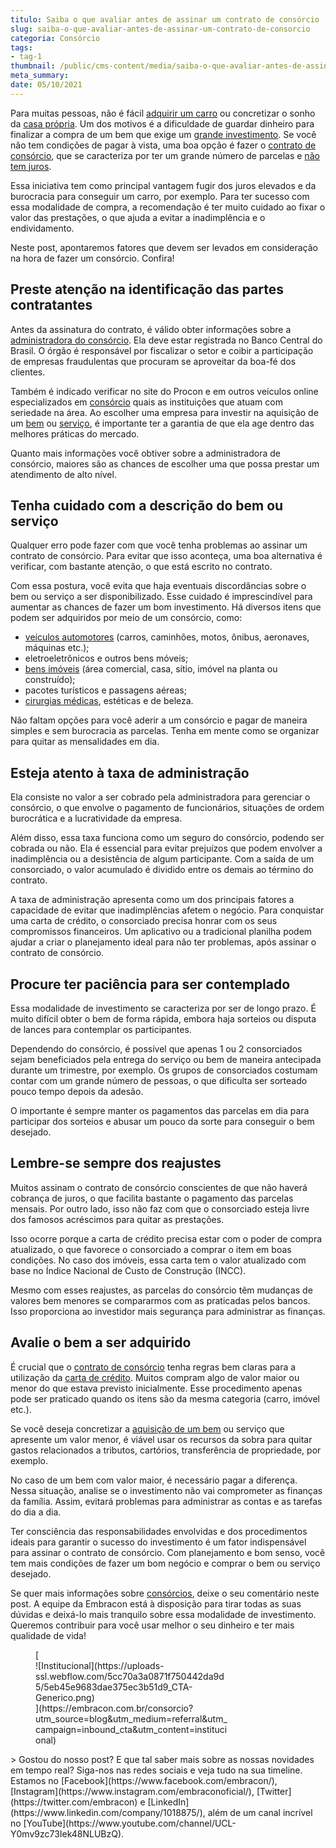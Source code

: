 ```yaml
---
titulo: Saiba o que avaliar antes de assinar um contrato de consórcio
slug: saiba-o-que-avaliar-antes-de-assinar-um-contrato-de-consorcio
categoria: Consórcio
tags:
- tag-1
thumbnail: /public/cms-content/media/saiba-o-que-avaliar-antes-de-assinar-um-contrato-de-consorcio.jpeg
meta_summary: 
date: 05/10/2021
---
```

Para muitas pessoas, não é fácil [adquirir um carro](https://www.embracon.com.br/blog/como-comprar-um-carro-com-r-100-00-por-semana) ou concretizar o sonho da [casa própria](https://www.embracon.com.br/blog/quero-comprar-uma-casa-ou-carro-com-consorcio-por-onde-comecar). Um dos motivos é a dificuldade de guardar dinheiro para finalizar a compra de um bem que exige um [grande investimento](https://www.embracon.com.br/blog/8-motivos-que-comprovam-que-consorcio-e-investimento). Se você não tem condições de pagar à vista, uma boa opção é fazer o [contrato de consórcio](https://www.embracon.com.br/blog/saiba-o-que-avaliar-antes-de-assinar-um-contrato-de-consorcio), que se caracteriza por ter um grande número de parcelas e [não tem juros](https://www.embracon.com.br/blog/consorcio-nao-tem-juros-entenda).

Essa iniciativa tem como principal vantagem fugir dos juros elevados e da burocracia para conseguir um carro, por exemplo. Para ter sucesso com essa modalidade de compra, a recomendação é ter muito cuidado ao fixar o valor das prestações, o que ajuda a evitar a inadimplência e o endividamento.

Neste post, apontaremos fatores que devem ser levados em consideração na hora de fazer um consórcio. Confira!

Preste atenção na identificação das partes contratantes
-------------------------------------------------------

Antes da assinatura do contrato, é válido obter informações sobre a [administradora do consórcio](https://www.embracon.com.br/a-embracon). Ela deve estar registrada no Banco Central do Brasil. O órgão é responsável por fiscalizar o setor e coibir a participação de empresas fraudulentas que procuram se aproveitar da boa-fé dos clientes.

Também é indicado verificar no site do Procon e em outros veículos online especializados em [consórcio](https://www.embracon.com.br/blog/entenda-como-o-consorcio-pode-te-ajudar-a-manter-a-estabilidade-financeira) quais as instituições que atuam com seriedade na área. Ao escolher uma empresa para investir na aquisição de um [bem](https://www.embracon.com.br/consorcio-de-imoveis) ou [serviço](https://www.embracon.com.br/consorcio-servicos), é importante ter a garantia de que ela age dentro das melhores práticas do mercado.

Quanto mais informações você obtiver sobre a administradora de consórcio, maiores são as chances de escolher uma que possa prestar um atendimento de alto nível.

Tenha cuidado com a descrição do bem ou serviço
-----------------------------------------------

Qualquer erro pode fazer com que você tenha problemas ao assinar um contrato de consórcio. Para evitar que isso aconteça, uma boa alternativa é verificar, com bastante atenção, o que está escrito no contrato.

Com essa postura, você evita que haja eventuais discordâncias sobre o bem ou serviço a ser disponibilizado. Esse cuidado é imprescindível para aumentar as chances de fazer um bom investimento. Há diversos itens que podem ser adquiridos por meio de um consórcio, como:

- [veículos automotores](https://www.embracon.com.br/consorcio-de-carros) (carros, caminhões, motos, ônibus, aeronaves, máquinas etc.);
- eletroeletrônicos e outros bens móveis;
- [bens imóveis](https://www.embracon.com.br/consorcio-de-imoveis) (área comercial, casa, sítio, imóvel na planta ou construído);
- pacotes turísticos e passagens aéreas;
- [cirurgias médicas](https://www.embracon.com.br/consorcio-servicos), estéticas e de beleza.

Não faltam opções para você aderir a um consórcio e pagar de maneira simples e sem burocracia as parcelas. Tenha em mente como se organizar para quitar as mensalidades em dia.

Esteja atento à taxa de administração
-------------------------------------

Ela consiste no valor a ser cobrado pela administradora para gerenciar o consórcio, o que envolve o pagamento de funcionários, situações de ordem burocrática e a lucratividade da empresa.

Além disso, essa taxa funciona como um seguro do consórcio, podendo ser cobrada ou não. Ela é essencial para evitar prejuízos que podem envolver a inadimplência ou a desistência de algum participante. Com a saída de um consorciado, o valor acumulado é dividido entre os demais ao término do contrato.

A taxa de administração apresenta como um dos principais fatores a capacidade de evitar que inadimplências afetem o negócio. Para conquistar uma carta de crédito, o consorciado precisa honrar com os seus compromissos financeiros. Um aplicativo ou a tradicional planilha podem ajudar a criar o planejamento ideal para não ter problemas, após assinar o contrato de consórcio.

Procure ter paciência para ser contemplado
------------------------------------------

Essa modalidade de investimento se caracteriza por ser de longo prazo. É muito difícil obter o bem de forma rápida, embora haja sorteios ou disputa de lances para contemplar os participantes.

Dependendo do consórcio, é possível que apenas 1 ou 2 consorciados sejam beneficiados pela entrega do serviço ou bem de maneira antecipada durante um trimestre, por exemplo. Os grupos de consorciados costumam contar com um grande número de pessoas, o que dificulta ser sorteado pouco tempo depois da adesão.

O importante é sempre manter os pagamentos das parcelas em dia para participar dos sorteios e abusar um pouco da sorte para conseguir o bem desejado.

Lembre-se sempre dos reajustes
------------------------------

Muitos assinam o contrato de consórcio conscientes de que não haverá cobrança de juros, o que facilita bastante o pagamento das parcelas mensais. Por outro lado, isso não faz com que o consorciado esteja livre dos famosos acréscimos para quitar as prestações.

Isso ocorre porque a carta de crédito precisa estar com o poder de compra atualizado, o que favorece o consorciado a comprar o item em boas condições. No caso dos imóveis, essa carta tem o valor atualizado com base no Índice Nacional de Custo de Construção (INCC).

Mesmo com esses reajustes, as parcelas do consórcio têm mudanças de valores bem menores se compararmos com as praticadas pelos bancos. Isso proporciona ao investidor mais segurança para administrar as finanças.

Avalie o bem a ser adquirido
----------------------------

É crucial que o [contrato de consórcio](https://www.embracon.com.br/blog/saiba-o-que-avaliar-antes-de-assinar-um-contrato-de-consorcio) tenha regras bem claras para a utilização da [carta de crédito](https://www.embracon.com.br/blog/o-que-voce-precisa-saber-sobre-a-carta-de-credito-de-consorcios). Muitos compram algo de valor maior ou menor do que estava previsto inicialmente. Esse procedimento apenas pode ser praticado quando os itens são da mesma categoria (carro, imóvel etc.).

Se você deseja concretizar a [aquisição de um bem](https://www.embracon.com.br/blog/entenda-o-que-e-e-como-funciona-uma-cota-de-consorcio) ou serviço que apresente um valor menor, é viável usar os recursos da sobra para quitar gastos relacionados a tributos, cartórios, transferência de propriedade, por exemplo.

No caso de um bem com valor maior, é necessário pagar a diferença. Nessa situação, analise se o investimento não vai comprometer as finanças da família. Assim, evitará problemas para administrar as contas e as tarefas do dia a dia.

Ter consciência das responsabilidades envolvidas e dos procedimentos ideais para garantir o sucesso do investimento é um fator indispensável para assinar o contrato de consórcio. Com planejamento e bom senso, você tem mais condições de fazer um bom negócio e comprar o bem ou serviço desejado.

Se quer mais informações sobre [consórcios](https://www.embracon.com.br/blog/afinal-o-que-e-o-consorcio), deixe o seu comentário neste post. A equipe da Embracon está à disposição para tirar todas as suas dúvidas e deixá-lo mais tranquilo sobre essa modalidade de investimento. Queremos contribuir para você usar melhor o seu dinheiro e ter mais qualidade de vida!

<figure class="w-richtext-figure-type-image w-richtext-align-center" style="max-width:310px">[<div>![Institucional](https://uploads-ssl.webflow.com/5cc70a3a0871f750442da9d5/5eb45e9683dae375ec3b51d9_CTA-Generico.png)</div>](https://embracon.com.br/consorcio?utm_source=blog&utm_medium=referral&utm_campaign=inbound_cta&utm_content=institucional)</figure>> Gostou do nosso post? E que tal saber mais sobre as nossas novidades em tempo real? Siga-nos nas redes sociais e veja tudo na sua timeline. Estamos no [Facebook](https://www.facebook.com/embracon/), [Instagram](https://www.instagram.com/embraconoficial/), [Twitter](https://twitter.com/embracon) e [LinkedIn](https://www.linkedin.com/company/1018875/), além de um canal incrível no [YouTube](https://www.youtube.com/channel/UCL-Y0mv9zc73Iek48NLUBzQ).
